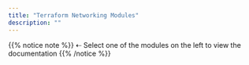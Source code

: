 ```yaml
---
title: "Terraform Networking Modules"
description: ""
---
```


{{% notice note %}}
⇠ Select one of the modules on the left to view the documentation
{{% /notice %}}
